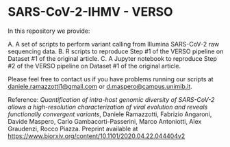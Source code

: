 SARS-CoV-2-IHMV - VERSO
=================
In this repository we provide: 

A. A set of scripts to perform variant calling from Illumina
SARS-CoV-2 raw sequencing data.
B. R scripts to reproduce Step #1 of the VERSO pipeline on Dataset #1
of the original article.
C. A Jupyter notebook to reproduce Step #2 of the VERSO pipeline on
Dataset #1 of the original article.

Please feel free to contact us if you have problems running our
scripts at daniele.ramazzotti1@gmail.com or
d.maspero@campus.unimib.it.

Reference: *Quantification of intra-host genomic diversity of
SARS-CoV-2 allows a high-resolution characterization of viral
evolution and reveals functionally convergent variants*, Daniele
Ramazzotti, Fabrizio Angaroni, Davide Maspero, Carlo
Gambacorti-Passerini, Marco Antoniotti, Alex Graudenzi, Rocco
Piazza. Preprint available at
https://www.biorxiv.org/content/10.1101/2020.04.22.044404v2
